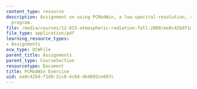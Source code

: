 ```yaml
---
content_type: resource
description: Assignment on using PCModWin, a low-spectral-resolution, radiative transfer
  program.
file: /media/courses/12-815-atmospheric-radiation-fall-2008/ee8c42bdf1d92cc04c64db4892ce697c_pcmodwin_exercis.pdf
file_type: application/pdf
learning_resource_types:
- Assignments
ocw_type: OCWFile
parent_title: Assignments
parent_type: CourseSection
resourcetype: Document
title: PCModWin Exercise
uid: ee8c42bd-f1d9-2cc0-4c64-db4892ce697c
---
```

